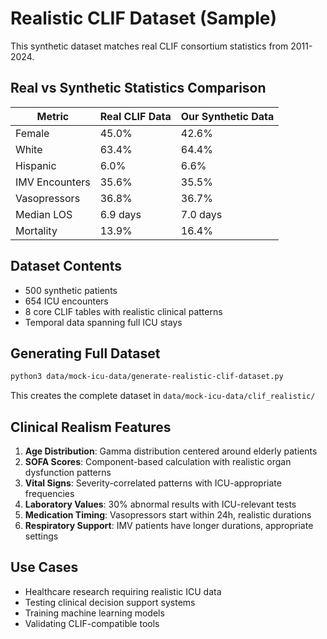 # Realistic CLIF Dataset (Sample)

This synthetic dataset matches real CLIF consortium statistics from 2011-2024.

## Real vs Synthetic Statistics Comparison

| Metric | Real CLIF Data | Our Synthetic Data |
|--------|----------------|-------------------|
| Female | 45.0% | 42.6% |
| White | 63.4% | 64.4% |
| Hispanic | 6.0% | 6.6% |
| IMV Encounters | 35.6% | 35.5% |
| Vasopressors | 36.8% | 36.7% |
| Median LOS | 6.9 days | 7.0 days |
| Mortality | 13.9% | 16.4% |

## Dataset Contents

- 500 synthetic patients
- 654 ICU encounters
- 8 core CLIF tables with realistic clinical patterns
- Temporal data spanning full ICU stays

## Generating Full Dataset

```bash
python3 data/mock-icu-data/generate-realistic-clif-dataset.py
```

This creates the complete dataset in `data/mock-icu-data/clif_realistic/`

## Clinical Realism Features

1. **Age Distribution**: Gamma distribution centered around elderly patients
2. **SOFA Scores**: Component-based calculation with realistic organ dysfunction patterns
3. **Vital Signs**: Severity-correlated patterns with ICU-appropriate frequencies
4. **Laboratory Values**: 30% abnormal results with ICU-relevant tests
5. **Medication Timing**: Vasopressors start within 24h, realistic durations
6. **Respiratory Support**: IMV patients have longer durations, appropriate settings

## Use Cases

- Healthcare research requiring realistic ICU data
- Testing clinical decision support systems
- Training machine learning models
- Validating CLIF-compatible tools